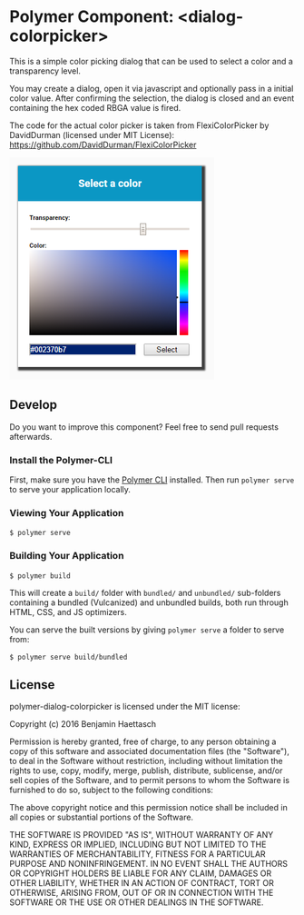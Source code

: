 # Polymer Component: \<dialog-colorpicker\>

This is a simple color picking dialog that can be used to select a color and a transparency level.

You may create a dialog, open it via javascript and optionally pass in a initial color value. After confirming the selection, the dialog is closed and an event containing the hex coded RBGA value is fired. 

The code for the actual color picker is taken from FlexiColorPicker by DavidDurman (licensed under MIT License): https://github.com/DavidDurman/FlexiColorPicker

![Screenshot](color-picker-demo.png)

## Develop

Do you want to improve this component? Feel free to send pull requests afterwards.

### Install the Polymer-CLI

First, make sure you have the [Polymer CLI](https://www.npmjs.com/package/polymer-cli) installed. Then run `polymer serve` to serve your application locally.

### Viewing Your Application

```
$ polymer serve
```

### Building Your Application

```
$ polymer build
```

This will create a `build/` folder with `bundled/` and `unbundled/` sub-folders
containing a bundled (Vulcanized) and unbundled builds, both run through HTML,
CSS, and JS optimizers.

You can serve the built versions by giving `polymer serve` a folder to serve
from:

```
$ polymer serve build/bundled
```

## License

polymer-dialog-colorpicker is licensed under the MIT license:

Copyright (c) 2016 Benjamin Haettasch

Permission is hereby granted, free of charge, to any person obtaining a copy of this software and associated documentation files (the "Software"), to deal in the Software without restriction, including without limitation the rights to use, copy, modify, merge, publish, distribute, sublicense, and/or sell copies of the Software, and to permit persons to whom the Software is furnished to do so, subject to the following conditions:

The above copyright notice and this permission notice shall be included in all copies or substantial portions of the Software.

THE SOFTWARE IS PROVIDED "AS IS", WITHOUT WARRANTY OF ANY KIND, EXPRESS OR IMPLIED, INCLUDING BUT NOT LIMITED TO THE WARRANTIES OF MERCHANTABILITY, FITNESS FOR A PARTICULAR PURPOSE AND NONINFRINGEMENT. IN NO EVENT SHALL THE AUTHORS OR COPYRIGHT HOLDERS BE LIABLE FOR ANY CLAIM, DAMAGES OR OTHER LIABILITY, WHETHER IN AN ACTION OF CONTRACT, TORT OR OTHERWISE, ARISING FROM, OUT OF OR IN CONNECTION WITH THE SOFTWARE OR THE USE OR OTHER DEALINGS IN THE SOFTWARE.
